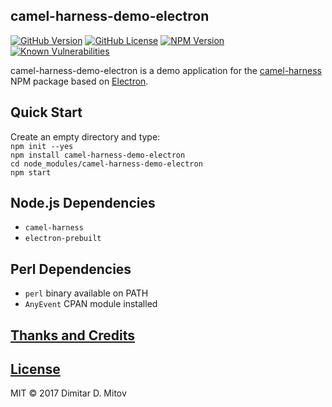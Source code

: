 camel-harness-demo-electron
--------------------------------------------------------------------------------

[![GitHub Version](https://img.shields.io/github/release/ddmitov/camel-harness-demo-electron.svg)](https://github.com/ddmitov/camel-harness-demo-electron/releases)
[![GitHub License](https://img.shields.io/badge/License-MIT-yellow.svg)](./LICENSE.md)
[![NPM Version](https://img.shields.io/npm/v/camel-harness-demo-electron.svg)](https://www.npmjs.com/package/camel-harness-demo-electron)
[![Known Vulnerabilities](https://snyk.io/test/github/ddmitov/camel-harness-demo-electron/badge.svg)](https://snyk.io/test/github/ddmitov/camel-harness-demo-electron)  

camel-harness-demo-electron is a demo application for the [camel-harness](https://www.npmjs.com/package/camel-harness) NPM package based on [Electron](http://electron.atom.io/).

## Quick Start
Create an empty directory and type:  
``npm init --yes``  
``npm install camel-harness-demo-electron``  
``cd node_modules/camel-harness-demo-electron``  
``npm start``

## Node.js Dependencies
* ``camel-harness``
* ``electron-prebuilt``

## Perl Dependencies
* ``perl`` binary available on PATH
* ``AnyEvent`` CPAN module installed

## [Thanks and Credits](./CREDITS.md)

## [License](./LICENSE.md)
MIT © 2017 Dimitar D. Mitov  
